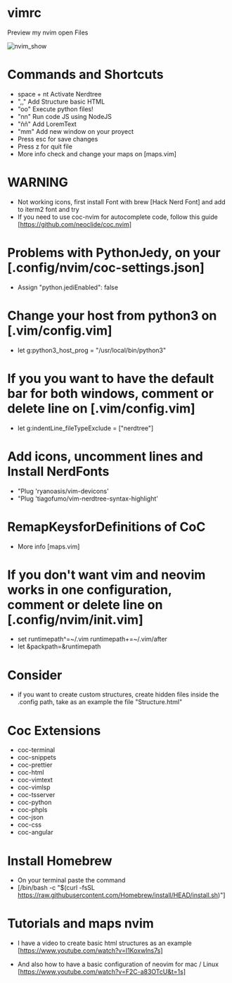 # vimrc
Preview my nvim open Files 

![nvim_show](https://user-images.githubusercontent.com/74104584/118245490-8078db00-b466-11eb-81d9-142c93ef591d.gif)

# Commands and Shortcuts
+ space + nt Activate Nerdtree
+ ",," Add Structure basic HTML
+ "oo" Execute python files!
+ "nn" Run code JS using NodeJS
+ "ññ" Add LoremText
+ "mm" Add new window on your proyect
+ Press esc for save changes
+ Press z for quit file
+ More info check and change your maps on [maps.vim] 

# WARNING
+ Not working icons, first install Font with brew [Hack Nerd Font] and add to iterm2 font and try
+ If you need to use coc-nvim for autocomplete code, follow this guide [https://github.com/neoclide/coc.nvim] 

# Problems with PythonJedy, on your [.config/nvim/coc-settings.json]
+ Assign "python.jediEnabled": false

# Change your host from python3 on [.vim/config.vim]
+ let g:python3_host_prog = "/usr/local/bin/python3"

# If you you want to have the default bar for both windows, comment or delete line on [.vim/config.vim]
+ let g:indentLine_fileTypeExclude = ["nerdtree"]

# Add icons, uncomment lines and Install NerdFonts
+ "Plug 'ryanoasis/vim-devicons'
+ "Plug 'tiagofumo/vim-nerdtree-syntax-highlight'

# RemapKeysforDefinitions of CoC
+ More info [maps.vim]

# If you don't want vim and neovim works in one configuration, comment or delete line on [.config/nvim/init.vim]
+ set runtimepath^=~/.vim runtimepath+=~/.vim/after
+ let &packpath=&runtimepath

# Consider
+ if you want to create custom structures, create hidden files inside the .config path, take as an example the file "Structure.html"

# Coc Extensions
+ coc-terminal
+ coc-snippets
+ coc-prettier
+ coc-html
+ coc-vimtext
+ coc-vimlsp
+ coc-tsserver
+ coc-python
+ coc-phpls
+ coc-json
+ coc-css
+ coc-angular

# Install Homebrew
+ On your terminal paste the command 
+ [/bin/bash -c "$(curl -fsSL https://raw.githubusercontent.com/Homebrew/install/HEAD/install.sh)"]

# Tutorials and maps nvim
+ I have a video to create basic html structures as an example 
[https://www.youtube.com/watch?v=I1Koxwlns7s]

+ And also how to have a basic configuration of neovim for mac / Linux
[https://www.youtube.com/watch?v=F2C-a83OTcU&t=1s]
